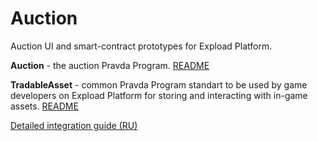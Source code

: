 # Auction

Auction UI and smart-contract prototypes for Expload Platform.  

**Auction** - the auction Pravda Program. [README](Auction/README.md)

**TradableAsset** - common Pravda Program standart to be used by game developers on Expload Platform for storing and interacting with in-game assets. [README](TradableAsset/README.md)

[Detailed integration guide (RU)](integration-ru.md)
